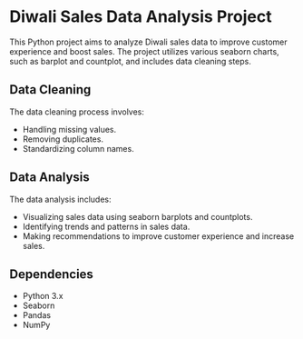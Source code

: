 

# Diwali Sales Data Analysis Project

This Python project aims to analyze Diwali sales data to improve customer experience and boost sales. The project utilizes various seaborn charts, such as barplot and countplot, and includes data cleaning steps.


 ## Data Cleaning

The data cleaning process involves:

- Handling missing values.
- Removing duplicates.
- Standardizing column names.

## Data Analysis

The data analysis includes:

- Visualizing sales data using seaborn barplots and countplots.
- Identifying trends and patterns in sales data.
- Making recommendations to improve customer experience and increase sales.

## Dependencies

- Python 3.x
- Seaborn
- Pandas
- NumPy

